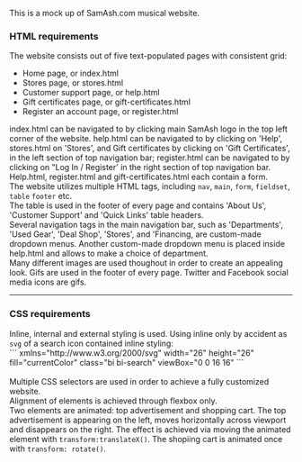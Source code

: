 This is a mock up of SamAsh.com musical website.<br>

<h3>HTML requirements</h3>
The website consists out of five text-populated pages with consistent grid:
<ul>
<li>Home page, or index.html</li>
<li>Stores page, or stores.html</li>
<li>Customer support page, or help.html</li>
<li>Gift certificates page, or gift-certificates.html</li>
<li>Register an account page, or register.html</li>
</ul>
index.html can be navigated to by clicking main SamAsh logo in the top left corner of the website.
help.html can be navigated to by clicking on 'Help', stores.html on 'Stores', and Gift certificates by clicking on 'Gift Certificates', in the left section of top navigation bar; register.html can be navigated to by clicking on "Log In / Register' in the right section of top navigation bar. Help.html, register.html and gift-certificates.html each contain a form.
<br>
The website utilizes multiple HTML tags, including <code>nav</code>, <code>main</code>, <code>form</code>, <code>fieldset</code>, <code>table</code> <code>footer</code> etc.
<br>
The table is used in the footer of every page and contains 'About Us', 'Customer Support' and 'Quick Links' table headers.
<br>
Several navigation tags in the main navigation bar, such as 'Departments', 'Used Gear', 'Deal Shop', 'Stores', and 'Financing, are custom-made dropdown menus. Another custom-made dropdown menu is placed inside help.html and allows to make a choice of department.
<br>
Many different images are used thoughout in order to create an appealing look. Gifs are used in the footer of every page. Twitter and Facebook social media icons are gifs.
<br>
<hr>
<h3>CSS requirements</h3>
Inline, internal and external styling is used. Using inline only by accident as <code>svg</code> of a search icon contained inline styling:
<br>
```
xmlns="http://www.w3.org/2000/svg" width="26" height="26" fill="currentColor" class="bi bi-search" viewBox="0 0 16 16"
```
<br>
<br>
Multiple CSS selectors are used in order to achieve a fully customized website. 
<br>
Alignment of elements is achieved through flexbox only.
<br>
Two elements are animated: top advertisement and shopping cart.
The top advertisement is appearing on the left, moves horizontally across viewport and disappears on the right. The effect is achieved via moving the animated element with <code>transform:translateX()</code>.
The shopiing cart is animated once with <code>transform: rotate()</code>.
